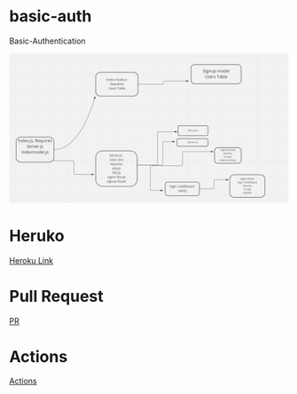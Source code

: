 # basic-auth

Basic-Authentication

![pic](diagram.png)

# Heruko

[Heroku Link](www.google.com)

# Pull Request

[PR](www.google.com)

# Actions

[Actions](www.google.com)
